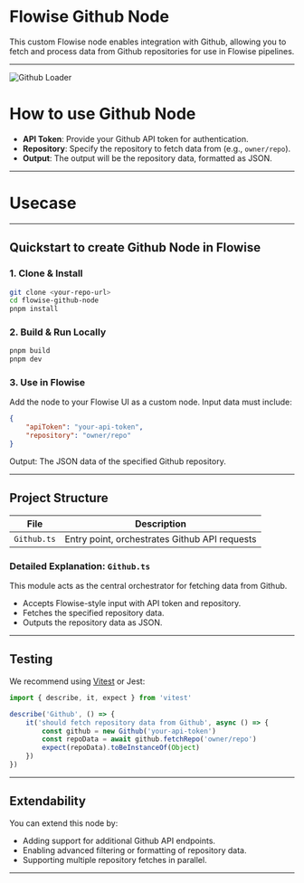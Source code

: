 # Flowise Github Node

This custom Flowise node enables integration with Github, allowing you to fetch and process data from Github repositories for use in Flowise pipelines.

---

![Github Loader](github.svg)

# How to use Github Node

-   **API Token**: Provide your Github API token for authentication.
-   **Repository**: Specify the repository to fetch data from (e.g., `owner/repo`).
-   **Output**: The output will be the repository data, formatted as JSON.

---

# Usecase

---

## Quickstart to create Github Node in Flowise

### 1. Clone & Install

```bash
git clone <your-repo-url>
cd flowise-github-node
pnpm install
```

### 2. Build & Run Locally

```bash
pnpm build
pnpm dev
```

### 3. Use in Flowise

Add the node to your Flowise UI as a custom node. Input data must include:

```json
{
    "apiToken": "your-api-token",
    "repository": "owner/repo"
}
```

Output: The JSON data of the specified Github repository.

---

## Project Structure

| File        | Description                                   |
| ----------- | --------------------------------------------- |
| `Github.ts` | Entry point, orchestrates Github API requests |

### Detailed Explanation: `Github.ts`

This module acts as the central orchestrator for fetching data from Github.

-   Accepts Flowise-style input with API token and repository.
-   Fetches the specified repository data.
-   Outputs the repository data as JSON.

---

## Testing

We recommend using [Vitest](https://vitest.dev/) or Jest:

```ts
import { describe, it, expect } from 'vitest'

describe('Github', () => {
    it('should fetch repository data from Github', async () => {
        const github = new Github('your-api-token')
        const repoData = await github.fetchRepo('owner/repo')
        expect(repoData).toBeInstanceOf(Object)
    })
})
```

---

## Extendability

You can extend this node by:

-   Adding support for additional Github API endpoints.
-   Enabling advanced filtering or formatting of repository data.
-   Supporting multiple repository fetches in parallel.

---
